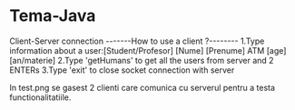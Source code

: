 # Tema-Java
Client-Server connection
-------How to use a client ?--------
1.Type information about a user:[Student/Profesor] [Nume] [Prenume] ATM [age] [an/materie]
2.Type 'getHumans' to get all the users from server and 2 ENTERs
3.Type 'exit' to close socket connection with server

In test.png se gasest 2 clienti care comunica cu serverul pentru a testa functionalitatiile.
